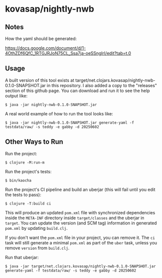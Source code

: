 # kovasap/nightly-nwb

## Notes

How the yaml should be generated:

https://docs.google.com/document/d/1-4OthZDf6QfC_1RTGJRJoN75CL_Ssa7ja-oeSSngIrI/edit?tab=t.0

## Usage

A built version of this tool exists at
target/net.clojars.kovasap/nightly-nwb-0.1.0-SNAPSHOT.jar in this repository.
I also added a copy to the "releases" section of this github page.
You can download and run it to see the help output like:

    $ java -jar nightly-nwb-0.1.0-SNAPSHOT.jar

A real world example of how to run the tool looks like:

    $ java -jar nightly-nwb-0.1.0-SNAPSHOT.jar generate-yaml -f testdata/raw/ -s teddy -e gabby -d 20250602

## Other Ways to Run

Run the project:

    $ clojure -M:run-m

Run the project's tests:

    $ bin/kaocha

Run the project's CI pipeline and build an uberjar (this will fail until you
edit the tests to pass):

    $ clojure -T:build ci

This will produce an updated `pom.xml` file with synchronized dependencies
inside the `META-INF` directory inside `target/classes` and the uberjar in
`target`.
You can update the version (and SCM tag) information in generated `pom.xml` by
updating `build.clj`.

If you don't want the `pom.xml` file in your project, you can remove it.
The `ci` task will still generate a minimal `pom.xml` as part of the `uber`
task, unless you remove `version` from `build.clj`.

Run that uberjar:

    $ java -jar target/net.clojars.kovasap/nightly-nwb-0.1.0-SNAPSHOT.jar generate-yaml -f testdata/raw/ -s teddy -e gabby -d 20250602
